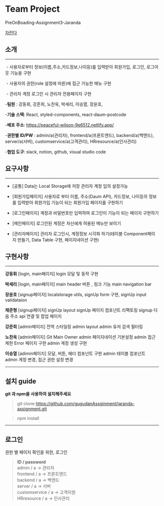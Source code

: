 # Team Project
PreOnBoading-Assignment3-Jaranda

[자란다](https://jaranda.kr/)

## 소개
***
​    - 사용자로부터 정보(이름,주소,카드정보,나이등)를 입력받아 회원가입, 로그인, 로그아웃 기능을 구현

​    - 사용자의 권한(role 설정에 따른)에 접근 가능한 메뉴 구현

​    - 관리자 계정 로그인 시 관리자 전용페이지 구현


-**팀원** : 강동휘, 강준희, 노찬욱, 박세리, 이승열, 장윤호, 

-**기술 스택**: React, styled-components, react-daum-postcode

-**배포 주소**: https://peaceful-wilson-9e6512.netlify.app/

-**권한별 ID/PW** : admin/a(관리자), frontend/a(프론트엔드), backend/a(백엔드), server/a(서버), customservice/a(고객관리), HRresource/a(인사관리)

-**협업 도구**: slack, notion, github, visual studio code


## 요구사항
***
* [공통]
Data는 Local Storage에 저장
관리자 계정 임의 설정가능

* [회원가입페이지]
사용자로 부터 이름, 주소(Daum API), 카드정보, 나이등의 정보를 입력받아 회원가입 기능이 되는 회원가입 페이지를 구현하기

* [로그인페이지]
계정과 비밀번호만 입력하여 로그인이 기능이 되는 페이지 구현하기

* [메인페이지]
로그인된 계정은 자신에게 허용된 메뉴만 보이기

* [관리자페이지]
관리자 로그인시, 계정정보 시각화 하기(테이블 Component페이지 만들기, Data Table 구현, 페이지네이션 구현)

## 구현사항
***

**강동휘**
[login, main페이지]
login 모달 및 동작 구현

**박세리**
[login, main페이지]
main header 버튼 , 링크 기능
main navigation bar

**장윤호**
[signup페이지]
localstorage utils, 
signUp form 구현, 
signUp input validataion

**채준형**
[signup페이지]
signUp layout
signUp 페이지 컴포넌트 리팩토링
signup 다음 주소 api 연결 및 팝업 페이지

**강준희**
[admin페이지]
전역 스타일링
admin layout
admin 유저 검색 필터링

**노찬욱**
[admin페이지]
Git Main Owner
admin 페이지네이션 기본설정
admin 접근 제한 Error 페이지 구현
admin 계정 생성 구현

**이승열**
[adimin페이지]
모달, 버튼, 헤더 컴포넌트 구현
admin 테이블 컴포넌트
admin 계정 변경, 접근 권한 설정 변경


------

## 설치 guide

**git 과 npm을 사용하여 설치해주세요**

> git clone https://github.com/gugudanAssginment/jaranda-assignment.git

> npm install

------
## 로그인
권한 별 페이지 확인을 위한, 로그인
> **ID / password** <br>
admin / a -> 관리자 <br>
frontend / a -> 프론트엔드 <br>
backend / a -> 백엔드 <br>
server / a -> 서버 <br>
customservice / a -> 고객지원 <br>
HRresource / a -> 인사관리 <br>

